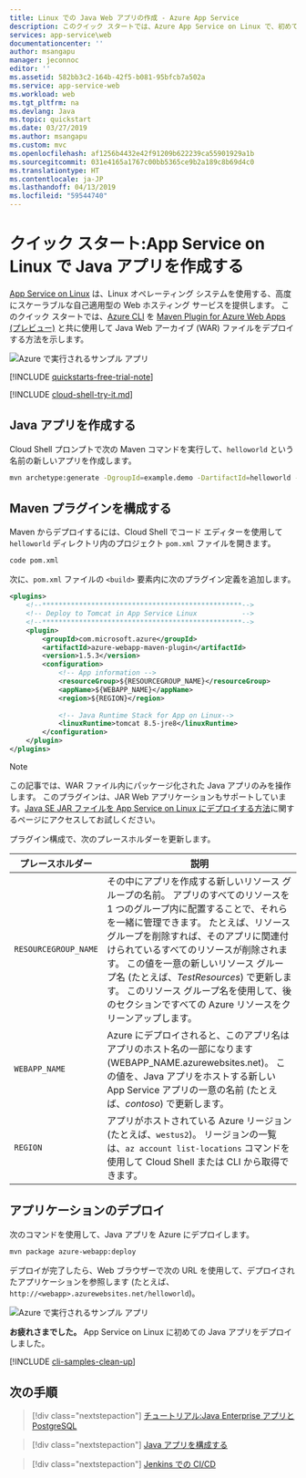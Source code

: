 ```yaml
---
title: Linux での Java Web アプリの作成 - Azure App Service
description: このクイック スタートでは、Azure App Service on Linux で、初めての Java の Hello World を数分でデプロイします。
services: app-service\web
documentationcenter: ''
author: msangapu
manager: jeconnoc
editor: ''
ms.assetid: 582bb3c2-164b-42f5-b081-95bfcb7a502a
ms.service: app-service-web
ms.workload: web
ms.tgt_pltfrm: na
ms.devlang: Java
ms.topic: quickstart
ms.date: 03/27/2019
ms.author: msangapu
ms.custom: mvc
ms.openlocfilehash: af1256b4432e42f91209b622239ca55901929a1b
ms.sourcegitcommit: 031e4165a1767c00bb5365ce9b2a189c8b69d4c0
ms.translationtype: HT
ms.contentlocale: ja-JP
ms.lasthandoff: 04/13/2019
ms.locfileid: "59544740"
---
```

# <a name="quickstart-create-a-java-app-in-app-service-on-linux"></a>クイック スタート:App Service on Linux で Java アプリを作成する

[App Service on Linux](app-service-linux-intro.md) は、Linux オペレーティング システムを使用する、高度にスケーラブルな自己適用型の Web ホスティング サービスを提供します。 このクイック スタートでは、[Azure CLI](https://docs.microsoft.com/cli/azure/get-started-with-azure-cli) を [Maven Plugin for Azure Web Apps (プレビュー)](https://github.com/Microsoft/azure-maven-plugins/tree/develop/azure-webapp-maven-plugin) と共に使用して Java Web アーカイブ (WAR) ファイルをデプロイする方法を示します。

![Azure で実行されるサンプル アプリ](media/quickstart-java/java-hello-world-in-browser.png)

[!INCLUDE [quickstarts-free-trial-note](../../../includes/quickstarts-free-trial-note.md)]

[!INCLUDE [cloud-shell-try-it.md](../../../includes/cloud-shell-try-it.md)]

## <a name="create-a-java-app"></a>Java アプリを作成する

Cloud Shell プロンプトで次の Maven コマンドを実行して、`helloworld` という名前の新しいアプリを作成します。

```bash
mvn archetype:generate -DgroupId=example.demo -DartifactId=helloworld -DarchetypeArtifactId=maven-archetype-webapp
```

## <a name="configure-the-maven-plugin"></a>Maven プラグインを構成する

Maven からデプロイするには、Cloud Shell でコード エディターを使用して `helloworld` ディレクトリ内のプロジェクト `pom.xml` ファイルを開きます。 

```bash
code pom.xml
```

次に、`pom.xml` ファイルの `<build>` 要素内に次のプラグイン定義を追加します。

```xml
<plugins>
    <!--*************************************************-->
    <!-- Deploy to Tomcat in App Service Linux           -->
    <!--*************************************************-->
    <plugin>
        <groupId>com.microsoft.azure</groupId>
        <artifactId>azure-webapp-maven-plugin</artifactId>
        <version>1.5.3</version>
        <configuration>
            <!-- App information -->
            <resourceGroup>${RESOURCEGROUP_NAME}</resourceGroup>
            <appName>${WEBAPP_NAME}</appName>
            <region>${REGION}</region>
   
            <!-- Java Runtime Stack for App on Linux-->
            <linuxRuntime>tomcat 8.5-jre8</linuxRuntime> 
        </configuration>
    </plugin>
</plugins>
```    


> [!NOTE] 
> この記事では、WAR ファイル内にパッケージ化された Java アプリのみを操作します。 このプラグインは、JAR Web アプリケーションもサポートしています。[Java SE JAR ファイルを App Service on Linux にデプロイする方法](https://docs.microsoft.com/java/azure/spring-framework/deploy-spring-boot-java-app-with-maven-plugin?toc=%2fazure%2fapp-service%2fcontainers%2ftoc.json)に関するページにアクセスしてお試しください。


プラグイン構成で、次のプレースホルダーを更新します。

| プレースホルダー | 説明 |
| ----------- | ----------- |
| `RESOURCEGROUP_NAME` | その中にアプリを作成する新しいリソース グループの名前。 アプリのすべてのリソースを 1 つのグループ内に配置することで、それらを一緒に管理できます。 たとえば、リソース グループを削除すれば、そのアプリに関連付けられているすべてのリソースが削除されます。 この値を一意の新しいリソース グループ名 (たとえば、*TestResources*) で更新します。 このリソース グループ名を使用して、後のセクションですべての Azure リソースをクリーンアップします。 |
| `WEBAPP_NAME` | Azure にデプロイされると、このアプリ名はアプリのホスト名の一部になります (WEBAPP_NAME.azurewebsites.net)。 この値を、Java アプリをホストする新しい App Service アプリの一意の名前 (たとえば、*contoso*) で更新します。 |
| `REGION` | アプリがホストされている Azure リージョン (たとえば、`westus2`)。 リージョンの一覧は、`az account list-locations` コマンドを使用して Cloud Shell または CLI から取得できます。 |

## <a name="deploy-the-app"></a>アプリケーションのデプロイ

次のコマンドを使用して、Java アプリを Azure にデプロイします。

```bash
mvn package azure-webapp:deploy
```

デプロイが完了したら、Web ブラウザーで次の URL を使用して、デプロイされたアプリケーションを参照します (たとえば、`http://<webapp>.azurewebsites.net/helloworld`)。 

![Azure で実行されるサンプル アプリ](media/quickstart-java/java-hello-world-in-browser-curl.png)

**お疲れさまでした。** App Service on Linux に初めての Java アプリをデプロイしました。

[!INCLUDE [cli-samples-clean-up](../../../includes/cli-samples-clean-up.md)]

## <a name="next-steps"></a>次の手順

> [!div class="nextstepaction"]
> [チュートリアル:Java Enterprise アプリと PostgreSQL](tutorial-java-enterprise-postgresql-app.md)

> [!div class="nextstepaction"]
> [Java アプリを構成する](configure-custom-container.md)

> [!div class="nextstepaction"]
> [Jenkins での CI/CD](/azure/jenkins/deploy-jenkins-app-service-plugin)
